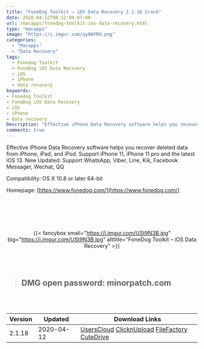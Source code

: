 ```yaml
---
title: "FoneDog Toolkit – iOS Data Recovery 2.1.18 Crack"
date: 2020-04-12T00:12:04-07:00
url: /macapps/fonedog-toolkit-ios-data-recovery.html
type: "macapps"
image: "https://i.imgur.com/qyAWYMd.png"
categories:
  - "Macapps"
  - "Data Recovery"
tags:
  - Fonedog Toolkit
  - FoneDog iOS Data Recovery
  - iOS
  - iPhone
  - data recovery
keywords:
- Fonedog Toolkit
- FoneDog iOS Data Recovery
- iOS
- iPhone
- data recovery
Description: "Effective iPhone Data Recovery software helps you recover deleted data from iPhone, iPad, and iPod. Support iPhone 11, iPhone 11 pro and the latest iOS 13"
comments: true
---
```


Effective iPhone Data Recovery software helps you recover deleted data from iPhone, iPad, and iPod. Support iPhone 11, iPhone 11 pro and the latest iOS 13. New Updated: Support WhatsApp, Viber, Line, Kik, Facebook Messager, Wechat, QQ

Compatibility: OS X 10.8 or later 64-bit

Homepage: [https://www.fonedog.com/](https://www.fonedog.com/)

<br/>
<br/>
<script async src="https://pagead2.googlesyndication.com/pagead/js/adsbygoogle.js"></script>
<ins class="adsbygoogle"
     style="display:block; text-align:center;"
     data-ad-layout="in-article"
     data-ad-format="fluid"
     data-ad-client="ca-pub-8746275014476192"
     data-ad-slot="5144997159"></ins>
<script>
     (adsbygoogle = window.adsbygoogle || []).push({});
</script>
<br/>
<br/>


<center>

{{< fancybox small="https://i.imgur.com/USt9N3B.jpg" big="https://i.imgur.com/USt9N3B.jpg" alttitle="FoneDog Toolkit – iOS Data Recovery" >}}

</center>

<br/>
<br/>


> ## DMG open password: minorpatch.com

<br/>

<br/>
<div id="history_version" class="history_version">

| Version | Updated | Download Links |
| ---- | ---- | ---- |
| 2.1.18 | 2020-04-12 | [UsersCloud](https://ouo.io/LzwKJKG)   [ClicknUpload](https://ouo.io/vUBr1cF)   [FileFactory](https://ouo.io/4soN1G)   [CuteDrive](https://ouo.io/UNzCbO) |

</div>
